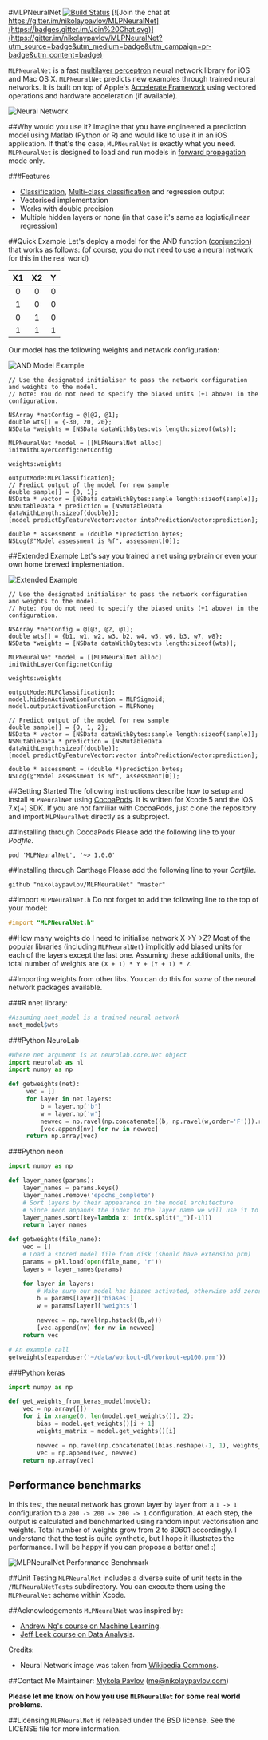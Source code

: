 #MLPNeuralNet
[![Build Status](https://travis-ci.org/nikolaypavlov/MLPNeuralNet.svg?branch=master)](https://travis-ci.org/nikolaypavlov/MLPNeuralNet)
[![Join the chat at https://gitter.im/nikolaypavlov/MLPNeuralNet](https://badges.gitter.im/Join%20Chat.svg)](https://gitter.im/nikolaypavlov/MLPNeuralNet?utm_source=badge&utm_medium=badge&utm_campaign=pr-badge&utm_content=badge)

`MLPNeuralNet` is a fast [multilayer perceptron](http://en.wikipedia.org/wiki/Multilayer_perceptron) neural network library for iOS and Mac OS X. `MLPNeuralNet` predicts new examples through trained neural networks. It is built on top of Apple's [Accelerate Framework](https://developer.apple.com/library/ios/documentation/Accelerate/Reference/AccelerateFWRef/_index.html) using vectored operations and hardware acceleration (if available).

![Neural Network](http://nikolaypavlov.github.io/MLPNeuralNet/images/500px-Artificial_neural_network.png)

##Why would you use it?
Imagine that you have engineered a prediction model using Matlab (Python or R) and would like to use it in an iOS application. If that's the case, `MLPNeuralNet` is exactly what you need. `MLPNeuralNet` is designed to load and run models in [forward propagation](http://en.wikipedia.org/wiki/Backpropagation#Phase_1:_Propagation) mode only.

###Features

- [Classification](http://en.wikipedia.org/wiki/Binary_classification), [Multi-class classification](http://en.wikipedia.org/wiki/Multiclass_classification) and regression output
- Vectorised implementation
- Works with double precision
- Multiple hidden layers or none (in that case it's same as logistic/linear regression)

##Quick Example
Let's deploy a model for the AND function ([conjunction](http://en.wikipedia.org/wiki/Logical_conjunction)) that works as follows: (of course, you do not need to use a neural network for this in the real world)

| X1  | X2  |  Y  |
| :-: | :-: | :-: |
|  0  |  0  |  0  |
|  1  |  0  |  0  |
|  0  |  1  |  0  |
|  1  |  1  |  1  |

Our model has the following weights and network configuration:

![AND Model Example](http://nikolaypavlov.github.io/MLPNeuralNet/images/network-arch.png)

```objective
// Use the designated initialiser to pass the network configuration and weights to the model.
// Note: You do not need to specify the biased units (+1 above) in the configuration.

NSArray *netConfig = @[@2, @1];
double wts[] = {-30, 20, 20};
NSData *weights = [NSData dataWithBytes:wts length:sizeof(wts)];

MLPNeuralNet *model = [[MLPNeuralNet alloc] initWithLayerConfig:netConfig
                                                        weights:weights
                                                     outputMode:MLPClassification];
// Predict output of the model for new sample
double sample[] = {0, 1};
NSData * vector = [NSData dataWithBytes:sample length:sizeof(sample)];
NSMutableData * prediction = [NSMutableData dataWithLength:sizeof(double)];
[model predictByFeatureVector:vector intoPredictionVector:prediction];

double * assessment = (double *)prediction.bytes;
NSLog(@"Model assessment is %f", assessment[0]);
```

##Extended Example
Let's say you trained a net using pybrain or even your own home brewed implementation.

![Extended Example](http://i.imgur.com/v2kMTUH.png)

```objective
// Use the designated initialiser to pass the network configuration and weights to the model.
// Note: You do not need to specify the biased units (+1 above) in the configuration.

NSArray *netConfig = @[@3, @2, @1];
double wts[] = {b1, w1, w2, w3, b2, w4, w5, w6, b3, w7, w8};
NSData *weights = [NSData dataWithBytes:wts length:sizeof(wts)];

MLPNeuralNet *model = [[MLPNeuralNet alloc] initWithLayerConfig:netConfig
                                                        weights:weights
                                                     outputMode:MLPClassification];
model.hiddenActivationFunction = MLPSigmoid;
model.outputActivationFunction = MLPNone;

// Predict output of the model for new sample
double sample[] = {0, 1, 2};
NSData * vector = [NSData dataWithBytes:sample length:sizeof(sample)];
NSMutableData * prediction = [NSMutableData dataWithLength:sizeof(double)];
[model predictByFeatureVector:vector intoPredictionVector:prediction];

double * assessment = (double *)prediction.bytes;
NSLog(@"Model assessment is %f", assessment[0]);
```

##Getting Started
The following instructions describe how to setup and install `MLPNeuralNet` using [CocoaPods](http://cocoapods.org/). It is written for Xcode 5 and the iOS 7.x(+) SDK. If you are not familiar with CocoaPods, just clone the repository and import `MLPNeuralNet` directly as a subproject.

##Installing through CocoaPods
Please add the following line to your _Podfile_.

```
pod 'MLPNeuralNet', '~> 1.0.0'
```

##Installing through Carthage
Please add the following line to your _Cartfile_.

```
github "nikolaypavlov/MLPNeuralNet" "master"
```

##Import `MLPNeuralNet.h`
Do not forget to add the following line to the top of your model:

```objectivec
#import "MLPNeuralNet.h"
```

##How many weights do I need to initialise network X->Y->Z?
Most of the popular libraries (including `MLPNeuralNet`) implicitly add biased units for each of the layers except the last one. Assuming these additional units, the total number of weights are `(X + 1) * Y + (Y + 1) * Z`.

##Importing weights from other libs.
You can do this for _some_ of the neural network packages available.

###R nnet library:

```r
#Assuming nnet_model is a trained neural network
nnet_model$wts
```

###Python NeuroLab

```python
#Where net argument is an neurolab.core.Net object
import neurolab as nl
import numpy as np

def getweights(net):
     vec = []
     for layer in net.layers:
         b = layer.np['b']
         w = layer.np['w']
         newvec = np.ravel(np.concatenate((b, np.ravel(w,order='F'))).reshape((layer.ci+1, layer.cn)), order = 'F')
         [vec.append(nv) for nv in newvec]
     return np.array(vec)

```

###Python neon

```python
import numpy as np

def layer_names(params):
    layer_names = params.keys()
    layer_names.remove('epochs_complete')
    # Sort layers by their appearance in the model architecture
    # Since neon appands the index to the layer name we will use it to sort
    layer_names.sort(key=lambda x: int(x.split("_")[-1]))
    return layer_names

def getweights(file_name):
    vec = []
    # Load a stored model file from disk (should have extension prm)
    params = pkl.load(open(file_name, 'r'))
    layers = layer_names(params)

    for layer in layers:
        # Make sure our model has biases activated, otherwise add zeros here
        b = params[layer]['biases']
        w = params[layer]['weights']

        newvec = np.ravel(np.hstack((b,w)))
        [vec.append(nv) for nv in newvec]
    return vec

# An example call
getweights(expanduser('~/data/workout-dl/workout-ep100.prm'))
```

###Python keras

```python
import numpy as np

def get_weights_from_keras_model(model):
    vec = np.array([])
    for i in xrange(0, len(model.get_weights()), 2):
        bias = model.get_weights()[i + 1]
        weights_matrix = model.get_weights()[i]

        newvec = np.ravel(np.concatenate((bias.reshape(-1, 1), weights_matrix.T), axis=1))
        vec = np.append(vec, newvec)
    return np.array(vec)

```

## Performance benchmarks

In this test, the neural network has grown layer by layer from a `1 -> 1` configuration to a `200 -> 200 -> 200 -> 1` configuration. At each step, the output is calculated and benchmarked using random input vectorisation and weights. Total number of weights grow from 2 to 80601 accordingly. I understand that the test is quite synthetic, but I hope it illustrates the performance. I will be happy if you can propose a better one! :)

![MLPNeuralNet Performance Benchmark](http://nikolaypavlov.github.io/MLPNeuralNet/images/mlp-bench-regression-ios.png)

##Unit Testing
`MLPNeuralNet` includes a diverse suite of unit tests in the `/MLPNeuralNetTests` subdirectory. You can execute them using the `MLPNeuralNet` scheme within Xcode.

##Acknowledgements
`MLPNeuralNet` was inspired by:

- [Andrew Ng's course on Machine Learning](https://www.coursera.org/course/ml).
- [Jeff Leek course on Data Analysis](https://www.coursera.org/course/dataanalysis).

Credits:

- Neural Network image was taken from [Wikipedia Commons](http://en.wikipedia.org/wiki/File:Artificial_neural_network.svg).

##Contact Me
Maintainer: [Mykola Pavlov](http://github.com/nikolaypavlov/) (me@nikolaypavlov.com)

**Please let me know on how you use `MLPNeuralNet` for some real world problems.**

##Licensing
`MLPNeuralNet` is released under the BSD license. See the LICENSE file for more information.
